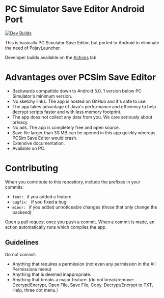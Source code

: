 # PC Simulator Save Editor Android Port

[![Dev Builds](https://github.com/BeboKhouja/PCSimulatorSaveEditorAndroidPort/actions/workflows/main.yml/badge.svg)](https://github.com/BeboKhouja/PCSimulatorSaveEditorAndroidPort/actions/workflows/main.yml)

This is basically PC Simulator Save Editor, but ported to Android to eliminate the need of PojavLauncher.

Developer builds available on the [Actions](https://github.com/BeboKhouja/PCSimulatorSaveEditorAndroidPort/actions) tab.

# Advantages over PCSim Save Editor
- Backwards compatible down to Android 5.0, 1 version below PC Simulator's minimum version.
- No sketchy links. The app is hosted on GitHub and it's safe to use.
- The app takes advantage of Java's performance and efficiency to help decrypt scripts faster and with less memory footprint.
- The app does not collect any data from you. We care seriously about privacy.
- No ads. The app is completely free and open source.
- Save file larger than 30 MB can be opened in this app quickly whereas PCSim Save Editor would crash.
- Extensive documentation.
- Available on PC.

# Contributing
When you contribute to this repository, include the prefixes in your commits:

- `feat: ` if you added a feature
- `bugfix: ` if you fixed a bug
- `minor: ` if you added unnoticeable changes (those that only change the backend)

Open a pull request once you push a commit.
When a commit is made, an action automatically runs which compiles the app.

## Guidelines
Do not commit:
- Anything that requires a permission (not even any permission in the All Permissions menu)
- Anything that is deemed inappropriate.
- Anything that breaks a major feature. (do not break/remove: Decrypt/Encrypt, Open File, Save File, Copy, Decrypt/Encrypt to TXT, Help, three dot menu.)
